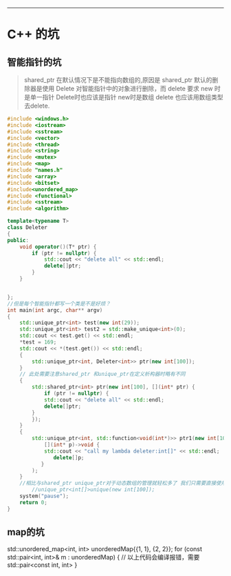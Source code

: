 ***
# C++ 的坑
## 智能指针的坑
>shared_ptr 在默认情况下是不能指向数组的,原因是 shared_ptr 默认的删除器是使用 Delete 对智能指针中的对象进行删除，而 delete 要求 new 时是单一指针 Delete时也应该是指针 new时是数组 delete 也应该用数组类型去delete.
``` c++
#include <windows.h>
#include <iostream>
#include <sstream>
#include <vector>
#include <thread>
#include <string>
#include <mutex>
#include <map>
#include "names.h"
#include <array>
#include <bitset> 
#include<unordered_map>
#include <functional>
#include <sstream>
#include <algorithm>

template<typename T>
class Deleter
{
public:
	void operator()(T* ptr) {
		if (ptr != nullptr) {
			std::cout << "delete all" << std::endl;
			delete[]ptr;
		}
	}


};
//但是每个智能指针都写一个类是不是好烦？  
int main(int argc, char** argv)
{
	std::unique_ptr<int> test(new int(29));
	std::unique_ptr<int> test2 = std::make_unique<int>(0);
	std::cout << test.get() << std::endl;
	*test = 169;
	std::cout << *(test.get()) << std::endl;
	{
	    std::unique_ptr<int, Deleter<int>> ptr(new int[100]);
	}
	// 此处需要注意shared_ptr 和unique_ptr在定义析构器时略有不同
	{
	    std::shared_ptr<int> ptr(new int[100], [](int* ptr) {
	        if (ptr != nullptr) {
		    std::cout << "delete all" << std::endl;
		    delete[]ptr;
		}
	    });
	}
	{
	    std::unique_ptr<int, std::function<void(int*)>> ptr1(new int[100],
	        [](int* p)->void {
		    std::cout << "call my lambda deleter:int[]" << std::endl;
		       delete[]p;
		   }
		);
	}
	//相比与shared_ptr unique_ptr对于动态数组的管理就轻松多了 我们只需要直接使用即可
        //unique_ptr<int[]>unique(new int[100]);
	system("pause");
	return 0;
}
```
## map的坑
std::unordered_map<int, int> unorderedMap{{1, 1}, {2, 2}};
for (const std::pair<int, int>& m : unorderedMap) {
     // 以上代码会编译报错，需要std::pair<const int, int>
}
